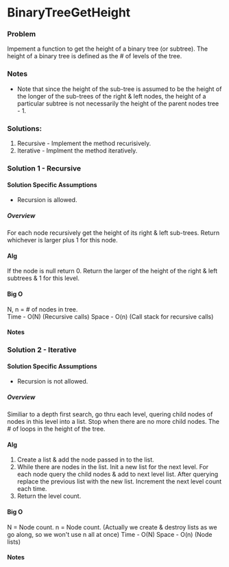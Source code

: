 ﻿# BinaryTreeGetHeight

### Problem
Impement a function to get the height of a binary tree (or subtree). The
height of a binary tree is defined as the # of levels of the tree.

### Notes
- Note that since the height of the sub-tree is assumed to be the height of the
longer of the sub-trees of the right & left nodes, the height of a particular
subtree is not necessarily the height of the parent nodes tree - 1.

### Solutions:
1. Recursive - Implement the method recurisively.
2. Iterative - Implment the method iteratively.

### Solution 1 - Recursive

#### Solution Specific Assumptions
- Recursion is allowed.

##### Overview
For each node recursively get the height of its right & left sub-trees.
Return whichever is larger plus 1 for this node.

#### Alg
If the node is null return 0.
Return the larger of the height of the right & left subtrees & 1 for this level.

#### Big O
N, n = # of nodes in tree.  
Time - O(N)  (Recursive calls)
Space - O(n) (Call stack for recursive calls)

#### Notes

### Solution 2 - Iterative

#### Solution Specific Assumptions
- Recursion is not allowed.

##### Overview
Similiar to a depth first search, go thru each level, quering child nodes of nodes in this level into a list. Stop when there are no more child nodes.
The # of loops in the height of the tree.

#### Alg
1. Create a list & add the node passed in to the list.
2. While there are nodes in the list. Init a new list for the next level.
For each node query the child nodes & add to next level list. 
After querying replace the previous list with the new list.
Increment the next level count each time.
3. Return the level count.

#### Big O
N = Node count.
n = Node count. (Actually we create & destroy lists as we go along, so we won't use n all at once)
Time - O(N)
Space - O(n) (Node lists)

#### Notes
